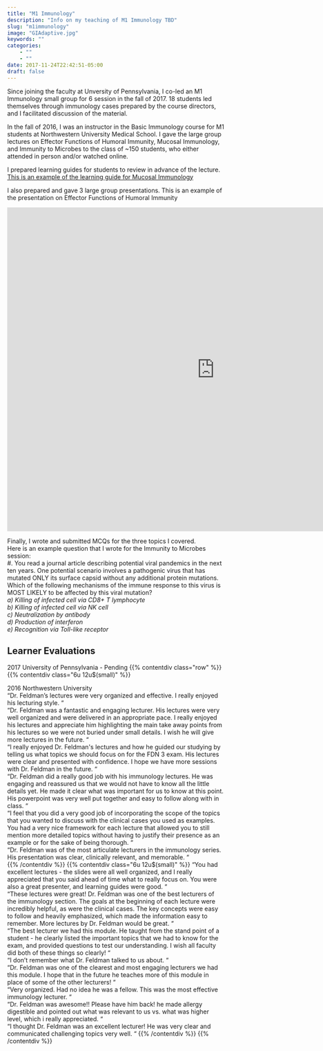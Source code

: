 ```yaml
---
title: "M1 Immunology"
description: "Info on my teaching of M1 Immunology TBD"
slug: "m1immunology"
image: "GIAdaptive.jpg"
keywords: ""
categories:
    - ""
    - ""
date: 2017-11-24T22:42:51-05:00
draft: false
---
```


Since joining the faculty at Unversity of Pennsylvania, I co-led an M1 Immunology small group for 6 session in the fall of 2017. 18 students led themselves through immunology cases prepared by the course directors, and I facilitated discussion of the material.

In the fall of 2016, I was an instructor in the Basic Immunology course for M1 students at Northwestern University Medical School. I gave the large group lectures on Effector Functions of Humoral Immunity, Mucosal Immunology, and Immunity to Microbes to the class of ~150 students, who either attended in person and/or watched online.

I prepared learning guides for students to review in advance of the lecture.
[This is an example of the learning guide for Mucosal Immunology](https://docs.google.com/document/d/e/2PACX-1vSIqIn0O9KvE-jSfk01N2yCDHIJySCl48Y1N-tFYuZ9VYqunoxofoDQe8YYoSPvJkVSmdCyxAYKq8MP/pub "Mucosal Immunology Learning Guide")

I also prepared and gave 3 large group presentations.
This is an example of the presentation on Effector Functions of Humoral Immunity
<iframe src="https://docs.google.com/presentation/d/e/2PACX-1vSwFb7rbMBsK98V7VFn13iLgr8Cp2ltsmx4wLciuqeX4Iv6OTAd5aB8rTrOiRS5RacWwDCoidiMJJMT/embed?start=false&loop=false&delayms=3000" frameborder="0" width="960" height="749" allowfullscreen="true" mozallowfullscreen="true" webkitallowfullscreen="true"></iframe>

Finally, I wrote and submitted MCQs for the three topics I covered.  
Here is an example question that I wrote for the Immunity to Microbes session:  
#. You read a journal article describing potential viral pandemics in the next ten years. One potential scenario involves a pathogenic virus that has mutated ONLY its surface capsid without any additional protein mutations.  
Which of the following mechanisms of the immune response to this virus is MOST LIKELY to be affected by this viral mutation?  
*a) Killing of infected cell via CD8+ T lymphocyte  
b) Killing of infected cell via NK cell  
c) Neutralization by antibody  
d) Production of interferon  
e) Recognition via Toll-like receptor*

## Learner Evaluations
2017 University of Pennsylvania - Pending
{{% contentdiv class="row" %}}
{{% contentdiv class="6u 12u$(small)" %}}

2016 Northwestern University  
“Dr. Feldman’s lectures were very organized and effective. I really enjoyed his lecturing style. “  
“Dr. Feldman was a fantastic and engaging lecturer. His lectures were very well organized and were delivered in an appropriate pace. I really enjoyed his lectures and appreciate him highlighting the main take away points from his lectures so we were not buried under small details. I wish he will give more lectures in the future. “  
“I really enjoyed Dr. Feldman's lectures and how he guided our studying by telling us what topics we should focus on for the FDN 3 exam. His lectures were clear and presented with confidence. I hope we have more sessions with Dr. Feldman in the future. “  
“Dr. Feldman did a really good job with his immunology lectures. He was engaging and reassured us that we would not have to know all the little details yet. He made it clear what was important for us to know at this point. His powerpoint was very well put together and easy to follow along with in class. “  
“I feel that you did a very good job of incorporating the scope of the topics that you wanted to discuss with the clinical cases you used as examples. You had a very nice framework for each lecture that allowed you to still mention more detailed topics without having to justify their presence as an example or for the sake of being thorough. “  
“Dr. Feldman was of the most articulate lecturers in the immunology series. His presentation was clear, clinically relevant, and memorable. “  
{{% /contentdiv %}}
{{% contentdiv class="6u 12u$(small)" %}}
“You had excellent lectures - the slides were all well organized, and I really appreciated that you said ahead of time what to really focus on. You were also a great presenter, and learning guides were good. “  
“These lectures were great! Dr. Feldman was one of the best lecturers of the immunology section. The goals at the beginning of each lecture were incredibly helpful, as were the clinical cases. The key concepts were easy to follow and heavily emphasized, which made the information easy to remember. More lectures by Dr. Feldman would be great. “  
“The best lecturer we had this module. He taught from the stand point of a student - he clearly listed the important topics that we had to know for the exam, and provided questions to test our understanding. I wish all faculty did both of these things so clearly! “  
“I don’t remember what Dr. Feldman talked to us about. “  
“Dr. Feldman was one of the clearest and most engaging lecturers we had this module. I hope that in the future he teaches more of this module in place of some of the other lecturers! “  
“Very organized. Had no idea he was a fellow. This was the most effective immunology lecturer. “  
“Dr. Feldman was awesome!! Please have him back! he made allergy digestible and pointed out what was relevant to us vs. what was higher level, which i really appreciated. “  
“I thought Dr. Feldman was an excellent lecturer! He was very clear and communicated challenging topics very well. “
{{% /contentdiv %}}
{{% /contentdiv %}}

